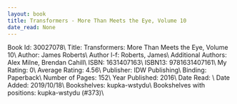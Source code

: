 ```yaml
---
layout: book
title: Transformers - More Than Meets the Eye, Volume 10
date_read: None
---
```


Book Id: 30027078\ 
Title: Transformers: More Than Meets the Eye, Volume 10\ 
Author: James Roberts\ 
Author l-f: Roberts, James\ 
Additional Authors: Alex Milne, Brendan Cahill\ 
ISBN: 1631407163\ 
ISBN13: 9781631407161\ 
My Rating: 0\ 
Average Rating: 4.56\ 
Publisher: IDW Publishing\ 
Binding: Paperback\ 
Number of Pages: 152\ 
Year Published: 2016\ 
Date Read: \ 
Date Added: 2019/10/18\ 
Bookshelves: kupka-wstydu\ 
Bookshelves with positions: kupka-wstydu (#373)\ 

